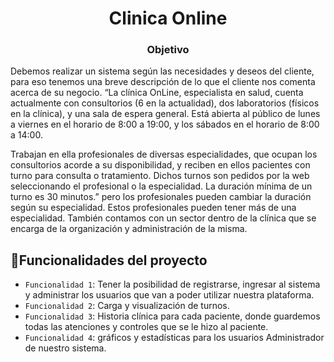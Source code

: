 <h1 align="center"> Clinica Online 
</h1>

<h3 align="center"> Objetivo
</h3>
<p>
Debemos realizar un sistema según las necesidades y deseos del cliente, para eso tenemos una breve
descripción de lo que el cliente nos comenta acerca de su negocio.
“La clínica OnLine, especialista en salud, cuenta actualmente con consultorios (6 en la actualidad),
dos laboratorios (físicos en la clínica), y una sala de espera general. Está abierta al público de lunes a
viernes en el horario de 8:00 a 19:00, y los sábados en el horario de 8:00 a 14:00.

Trabajan en ella profesionales de diversas especialidades, que ocupan los consultorios acorde a su
disponibilidad, y reciben en ellos pacientes con turno para consulta o tratamiento. Dichos turnos son
pedidos por la web seleccionando el profesional o la especialidad. La duración mínima de un turno es
30 minutos.” pero los profesionales pueden cambiar la duración según su especialidad. Estos
profesionales pueden tener más de una especialidad.
También contamos con un sector dentro de la clínica que se encarga de la organización y
administración de la misma.
</p>

## :hammer:Funcionalidades del proyecto

- `Funcionalidad 1`: Tener la posibilidad de registrarse, ingresar al sistema y administrar los
usuarios que van a poder utilizar nuestra plataforma.
- `Funcionalidad 2`: Carga y visualización de turnos.
- `Funcionalidad 3`: Historia clínica para cada paciente, donde
guardemos todas las atenciones y controles que se le hizo al paciente.
- `Funcionalidad 4`: gráficos y estadísticas para los usuarios Administrador de
nuestro sistema.


